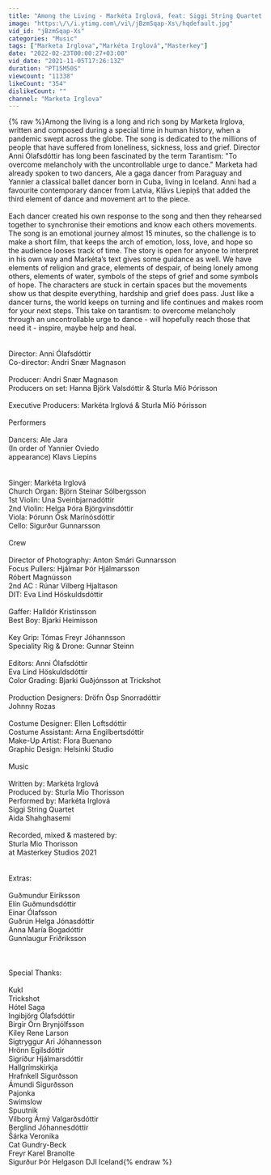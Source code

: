 ```yaml
---
title: "Among the Living - Markéta Irglová, feat: Siggi String Quartet & Aida Shahghasemi  (Official Video)"
image: "https:\/\/i.ytimg.com\/vi\/jBzmSqap-Xs\/hqdefault.jpg"
vid_id: "jBzmSqap-Xs"
categories: "Music"
tags: ["Marketa Irglova","Markéta Irglová","Masterkey"]
date: "2022-02-23T00:00:27+03:00"
vid_date: "2021-11-05T17:26:13Z"
duration: "PT15M50S"
viewcount: "11338"
likeCount: "354"
dislikeCount: ""
channel: "Marketa Irglova"
---
```

{% raw %}Among the living is a long and rich song by Marketa Irglova, written and composed during a special time in human history, when a pandemic swept across the globe. The song is dedicated to the millions of people that have suffered from loneliness, sickness, loss and grief. Director Anni Ólafsdóttir has long been fascinated by the term Tarantism: &quot;To overcome melancholy with the uncontrollable urge to dance.&quot; Marketa had already spoken to two dancers, Ale a gaga dancer from Paraguay and Yannier a classical ballet dancer born in Cuba, living in Iceland. Anni had a favourite contemporary dancer from Latvia, Klāvs Liepiņš that added the third element of dance and movement art to the piece. <br /><br />Each dancer created his own response to the song and then they rehearsed together to synchronise their emotions and know each others movements. The song is an emotional journey almost 15 minutes, so the challenge is to make a short film, that keeps the arch of emotion, loss, love, and hope so the audience looses track of time. The story is open for anyone to interpret in his own way and Markéta’s text gives some guidance as well. We have elements of religion and grace, elements of despair, of being lonely among others, elements of water, symbols of the steps of grief and some symbols of hope. The characters are stuck in certain spaces but the movements show us that despite everything, hardship and grief does pass. Just like a dancer turns, the world keeps on turning and life continues and makes room for your next steps. This take on tarantism: to overcome melancholy through an uncontrollable urge to dance - will hopefully reach those that need it - inspire, maybe help and heal.<br /><br /><br />Director:                         Anni Ólafsdóttir<br />Co-director:                   Andri Snær Magnason<br />                                            <br />Producer:                      Andri Snær Magnason<br />Producers on set:        Hanna Björk Valsdóttir &amp; Sturla Míó Þórisson<br /> <br />Executive Producers:  Markéta Irglová &amp; Sturla Míó Þórisson<br /><br />Performers<br /> <br />Dancers:                        Ale Jara<br />(In order of                    Yannier Oviedo<br />appearance)                 Klavs Liepins<br />                                    <br /> <br />Singer:                           Markéta Irglová<br />Church Organ:              Björn Steinar Sólbergsson<br />1st Violin:                      Una Sveinbjarnadóttir<br />2nd Violin:                     Helga Þóra Björgvinsdóttir<br />Viola:                              Þórunn Ósk Marínósdóttir<br />Cello:                              Sigurður Gunnarsson<br /><br />Crew<br /> <br />Director of Photography:   Anton Smári Gunnarsson <br />Focus Pullers:                      Hjálmar Þór Hjálmarsson<br />                                               Róbert Magnússon<br />2nd AC :                                Rúnar Vilberg Hjaltason<br />DIT:                                        Eva Lind Höskuldsdóttir<br /> <br />Gaffer:                                   Halldór Kristinsson<br />Best Boy:                              Bjarki Heimisson<br /> <br />Key Grip:                              Tómas Freyr Jóhannsson<br />Speciality Rig &amp; Drone:      Gunnar Steinn<br /> <br />Editors:                                 Anni Ólafsdóttir<br />                                               Eva Lind Höskuldsdóttir<br />Color Grading:                     Bjarki Guðjónsson at Trickshot<br /> <br />Production Designers:      Dröfn Ösp Snorradóttir<br />                                              Johnny Rozas<br /> <br />Costume Designer:           Ellen Loftsdóttir<br />Costume Assistant:          Arna Engilbertsdóttir<br />Make-Up Artist:                 Flora Buenano<br />Graphic Design:                Helsinki Studio<br /><br />Music<br /> <br />Written by:                          Markéta Irglová<br />Produced by:                      Sturla Mio Thorisson<br />Performed by:                    Markéta Irglová<br />                                             Siggi String Quartet<br />                                             Aida Shahghasemi<br /> <br />Recorded, mixed &amp; mastered by:<br />Sturla Mio Thorisson<br />at Masterkey Studios 2021<br /> <br /> <br />Extras:   <br /><br />Guðmundur Eiríksson<br />Elín Guðmundsdóttir<br />Einar Ólafsson<br />Guðrún Helga Jónasdóttir<br />Anna María Bogadóttir<br />Gunnlaugur Friðriksson<br /><br /><br /><br />Special Thanks:                 <br /><br />Kukl<br />Trickshot<br />Hótel Saga<br />Ingibjörg Ólafsdóttir<br />Birgir Örn Brynjólfsson<br />Kiley Rene Larson<br />Sigtryggur Ari Jóhannesson<br />Hrönn Egilsdóttir<br />Sigríður Hjálmarsdóttir<br />Hallgrímskirkja<br />Hrafnkell Sigurðsson<br />Ámundi Sigurðsson<br />Pajonka<br />Swimslow<br />Spuutnik<br />Vilborg Árný Valgarðsdóttir<br />Berglind Jóhannesdóttir<br />Šárka Veronika<br />Cat Gundry-Beck<br />Freyr Karel Branolte<br />Sigurður Þór Helgason DJI Iceland{% endraw %}
